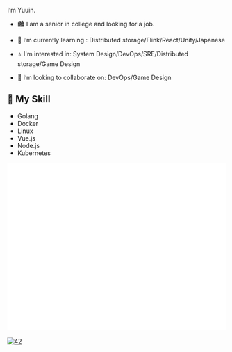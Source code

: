 
I‘m Yuuin.

- 🏙 I am a senior in college and looking for a job.

- 🌱 I’m currently learning : Distributed storage/Flink/React/Unity/Japanese
- ⭐ I'm interested in: System Design/DevOps/SRE/Distributed storage/Game Design
- 🤔 I’m looking to collaborate on: DevOps/Game Design

## 🌟 My Skill 
- Golang
- Docker
- Linux
- Vue.js
- Node.js
- Kubernetes

![Metrics](/github-metrics.svg)
	
[![42](https://github-readme-stats.vercel.app/api/top-langs/?username=YuuinIH&count_private=true&layout=compact&theme=github_dark&hide_border=true)](#)
